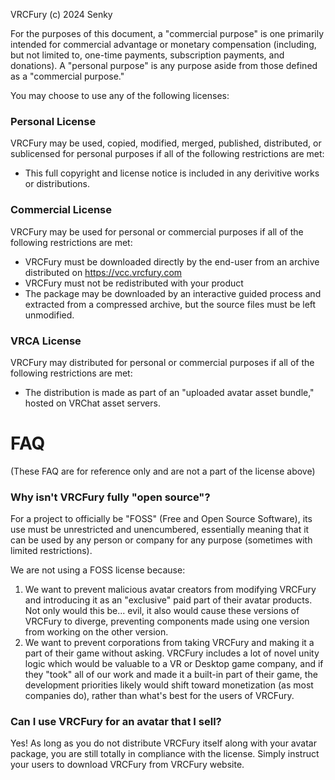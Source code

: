 VRCFury (c) 2024 Senky

For the purposes of this document, a "commercial purpose" is one primarily intended for commercial advantage or monetary compensation (including, but not limited to, one-time payments, subscription payments, and donations). A "personal purpose" is any purpose aside from those defined as a "commercial purpose."

You may choose to use any of the following licenses:

### Personal License

VRCFury may be used, copied, modified, merged, published, distributed, or sublicensed for personal purposes if all of the following restrictions are met:
* This full copyright and license notice is included in any derivitive works or distributions.

### Commercial License

VRCFury may be used for personal or commercial purposes if all of the following restrictions are met:
* VRCFury must be downloaded directly by the end-user from an archive distributed on https://vcc.vrcfury.com
* VRCFury must not be redistributed with your product
* The package may be downloaded by an interactive guided process and extracted from a compressed archive, but the source files must be left unmodified.

### VRCA License

VRCFury may distributed for personal or commercial purposes if all of the following restrictions are met:
* The distribution is made as part of an "uploaded avatar asset bundle," hosted on VRChat asset servers.

# FAQ
(These FAQ are for reference only and are not a part of the license above)

### Why isn't VRCFury fully "open source"?

For a project to officially be "FOSS" (Free and Open Source Software), its use must be unrestricted and unencumbered,
essentially meaning that it can be used by any person or company for any purpose (sometimes with limited restrictions).

We are not using a FOSS license because:

1. We want to prevent malicious avatar creators from modifying VRCFury and introducing it as an "exclusive" paid part of their avatar
   products. Not only would this be... evil, it also would cause these versions of VRCFury to diverge, preventing components
   made using one version from working on the other version.
2. We want to prevent corporations from taking VRCFury and making it a part of their game without asking. VRCFury includes
   a lot of novel unity logic which would be valuable to a VR or Desktop game company, and if they "took" all of our work
   and made it a built-in part of their game, the development priorities likely would shift toward monetization (as most
   companies do), rather than what's best for the users of VRCFury.


### Can I use VRCFury for an avatar that I sell?

Yes! As long as you do not distribute VRCFury itself along with your avatar package, you are still totally in
compliance with the license. Simply instruct your users to download VRCFury from VRCFury website.
